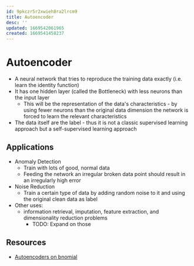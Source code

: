 ```yaml
---
id: 9pkczr5r2xwieh8ra2lrcm9
title: Autoencoder
desc: ''
updated: 1669542061965
created: 1669541458237
---
```

# Autoencoder
- A neural network that tries to reproduce the training data exactly (i.e. learn the identity function)
- It has one hidden layer (called the Bottleneck) with less neurons than the input layer
  - This will be the representation of the data's characteristics - by using fewer neurons than the original data
    dimension the network is forced to learn the relevant characteristics
- The data itself are the label - thus it is not a classic supervised learning approach but a self-supervised learning
  approach

## Applications
- Anomaly Detection
  - Train with lots of good, normal data
  - Feeding the network an irregular broken data point should result in an irregularly high error
- Noise Reduction
  - Train a certain type of data by adding random noise to it and using the original clean data as label
- Other uses:
  - information retrieval, imputation, feature extraction, and dimensionality reduction problems
    - TODO: Expand on those

## Resources
- [Autoencoders on bnomial](https://articles.bnomial.com/autoencoders)
